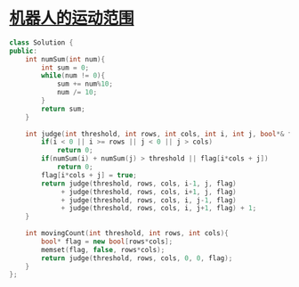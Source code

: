 # [机器人的运动范围](https://www.nowcoder.com/practice/6e5207314b5241fb83f2329e89fdecc8?tpId=13&tqId=11219&tPage=4&rp=4&ru=/ta/coding-interviews&qru=/ta/coding-interviews/question-ranking)

```c++
class Solution {
public:
    int numSum(int num){
        int sum = 0;
        while(num != 0){
            sum += num%10;
            num /= 10;
        }
        return sum;
    }
    
    int judge(int threshold, int rows, int cols, int i, int j, bool*& flag){
        if(i < 0 || i >= rows || j < 0 || j > cols)
            return 0;
        if(numSum(i) + numSum(j) > threshold || flag[i*cols + j])
            return 0;
        flag[i*cols + j] = true;
        return judge(threshold, rows, cols, i-1, j, flag)
             + judge(threshold, rows, cols, i+1, j, flag)
             + judge(threshold, rows, cols, i, j-1, flag)
             + judge(threshold, rows, cols, i, j+1, flag) + 1;
    }
    
    int movingCount(int threshold, int rows, int cols){
        bool* flag = new bool[rows*cols];
        memset(flag, false, rows*cols);
        return judge(threshold, rows, cols, 0, 0, flag);
    }
};
```

